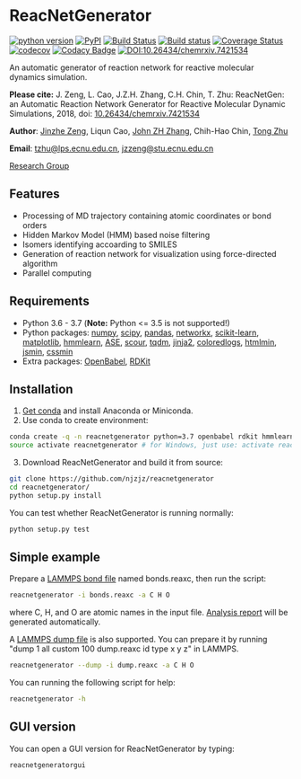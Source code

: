 # ReacNetGenerator
[![python version](https://img.shields.io/pypi/pyversions/reacnetgenerator.svg?logo=python&logoColor=white)](https://pypi.org/project/reacnetgenerator)
[![PyPI](https://img.shields.io/pypi/v/reacnetgenerator.svg)](https://pypi.org/project/reacnetgenerator)
[![Build Status](https://travis-ci.com/njzjz/reacnetgenerator.svg?branch=master)](https://travis-ci.com/njzjz/reacnetgenerator)
[![Build status](https://ci.appveyor.com/api/projects/status/uh7o1ge0ra9eec5e/branch/master?svg=true)](https://ci.appveyor.com/project/njzjz52847/reacnetgenerator/branch/master)
[![Coverage Status](https://coveralls.io/repos/github/njzjz/reacnetgenerator/badge.svg?branch=master)](https://coveralls.io/github/njzjz/reacnetgenerator?branch=master)
[![codecov](https://codecov.io/gh/njzjz/reacnetgenerator/branch/master/graph/badge.svg)](https://codecov.io/gh/njzjz/reacnetgenerator)
[![Codacy Badge](https://api.codacy.com/project/badge/Grade/b2336e2a2ff04aceab42604792c1c3e1)](https://www.codacy.com/app/jzzeng/reacnetgenerator?utm_source=github.com&amp;utm_medium=referral&amp;utm_content=njzjz/reacnetgenerator&amp;utm_campaign=Badge_Grade)
[![DOI:10.26434/chemrxiv.7421534](https://zenodo.org/badge/DOI/10.26434/chemrxiv.7421534.svg)](https://doi.org/10.26434/chemrxiv.7421534)

An automatic generator of reaction network for reactive molecular dynamics simulation.

**Please cite:** J. Zeng, L. Cao, J.Z.H. Zhang, C.H. Chin, T. Zhu: ReacNetGen: an Automatic Reaction Network Generator for Reactive Molecular Dynamic Simulations, 2018, doi: [10.26434/chemrxiv.7421534](https://dx.doi.org/10.26434/chemrxiv.7421534)

**Author**: [Jinzhe Zeng](https://cv.njzjz.win), Liqun Cao, [John ZH Zhang](https://research.shanghai.nyu.edu/centers-and-institutes/chemistry/people/john-zenghui-zhang), Chih-Hao Chin, [Tong Zhu](http://computchem.cn/people/)

**Email**: tzhu@lps.ecnu.edu.cn, jzzeng@stu.ecnu.edu.cn

[Research Group](http://computchem.cn/)

## Features

-   Processing of MD trajectory containing atomic coordinates or bond orders
-   Hidden Markov Model (HMM) based noise filtering
-   Isomers identifying accoarding to SMILES
-   Generation of reaction network for visualization using force-directed algorithm
-   Parallel computing

## Requirements

-   Python 3.6 - 3.7 (**Note:** Python &lt;= 3.5 is not supported!)
-   Python packages: [numpy](https://github.com/numpy/numpy), [scipy](https://github.com/scipy/scipy), [pandas](https://github.com/pandas-dev/pandas), [networkx](https://github.com/networkx/networkx), [scikit-learn](https://github.com/scikit-learn/scikit-learn), [matplotlib](https://github.com/matplotlib/matplotlib), [hmmlearn](https://github.com/hmmlearn/hmmlearn), [ASE](https://gitlab.com/ase/ase), [scour](https://github.com/scour-project/scour), [tqdm](https://github.com/tqdm/tqdm), [jinja2](https://github.com/pallets/jinja), [coloredlogs](https://github.com/xolox/python-coloredlogs), [htmlmin](https://github.com/mankyd/htmlmin/), [jsmin](https://github.com/tikitu/jsmin/), [cssmin](https://github.com/zacharyvoase/cssmin)
-   Extra packages: [OpenBabel](https://github.com/openbabel/openbabel), [RDKit](https://github.com/rdkit/rdkit)

## Installation

1.  [Get conda](https://conda.io/projects/continuumio-conda/en/latest/user-guide/install/index.html) and install Anaconda or Miniconda.
2.  Use conda to create environment:

```sh
conda create -q -n reacnetgenerator python=3.7 openbabel rdkit hmmlearn -c openbabel -c conda-forge
source activate reacnetgenerator # for Windows, just use: activate reacnetgenerator
```

3.  Download ReacNetGenerator and build it from source:

```sh
git clone https://github.com/njzjz/reacnetgenerator
cd reacnetgenerator/
python setup.py install
```

You can test whether ReacNetGenerator is running normally:

```sh
python setup.py test
```

## Simple example

Prepare a [LAMMPS bond file](http://lammps.sandia.gov/doc/fix_reax_bonds.html) named bonds.reaxc, then run the script:

```sh
reacnetgenerator -i bonds.reaxc -a C H O
```

where C, H, and O are atomic names in the input file. [Analysis report](report.html) will be generated automatically.  

A [LAMMPS dump file](https://lammps.sandia.gov/doc/dump.html) is also supported. You can prepare it by running "dump 1 all custom 100 dump.reaxc id type x y z" in LAMMPS.

```sh
reacnetgenerator --dump -i dump.reaxc -a C H O
```

You can running the following script for help:

```sh
reacnetgenerator -h
```

## GUI version

You can open a GUI version for ReacNetGenerator by typing:

```sh
reacnetgeneratorgui
```
